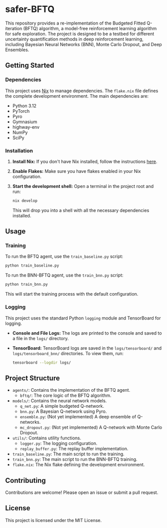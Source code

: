 # safer-BFTQ

This repository provides a re-implementation of the Budgeted Fitted Q-iteration (BFTQ) algorithm, a model-free reinforcement learning algorithm for safe exploration. The project is designed to be a testbed for different uncertainty quantification methods in deep reinforcement learning, including Bayesian Neural Networks (BNN), Monte Carlo Dropout, and Deep Ensembles.

## Getting Started

### Dependencies

This project uses [Nix](https://nixos.org/) to manage dependencies. The `flake.nix` file defines the complete development environment. The main dependencies are:

- Python 3.12
- PyTorch
- Pyro
- Gymnasium
- highway-env
- NumPy
- SciPy

### Installation

1.  **Install Nix:** If you don't have Nix installed, follow the instructions [here](https://nixos.org/download.html).
2.  **Enable Flakes:** Make sure you have flakes enabled in your Nix configuration.
3.  **Start the development shell:** Open a terminal in the project root and run:

    ```bash
    nix develop
    ```

    This will drop you into a shell with all the necessary dependencies installed.

## Usage

### Training

To run the BFTQ agent, use the `train_baseline.py` script:

```bash
python train_baseline.py
```

To run the BNN-BFTQ agent, use the `train_bnn.py` script:

```bash
python train_bnn.py
```

This will start the training process with the default configuration.

### Logging

This project uses the standard Python `logging` module and TensorBoard for logging.

- **Console and File Logs:** The logs are printed to the console and saved to a file in the `logs/` directory.
- **TensorBoard:** TensorBoard logs are saved in the `logs/tensorboard/` and `logs/tensorboard_bnn/` directories. To view them, run:

  ```bash
  tensorboard --logdir logs/
  ```

## Project Structure

- `agents/`: Contains the implementation of the BFTQ agent.
  - `bftq/`: The core logic of the BFTQ algorithm.
- `models/`: Contains the neural network models.
  - `q_net.py`: A simple budgeted Q-network.
  - `bnn.py`: A Bayesian Q-network using Pyro.
  - `ensemble.py`: (Not yet implemented) A deep ensemble of Q-networks.
  - `mc_dropout.py`: (Not yet implemented) A Q-network with Monte Carlo Dropout.
- `utils/`: Contains utility functions.
  - `logger.py`: The logging configuration.
  - `replay_buffer.py`: The replay buffer implementation.
- `train_baseline.py`: The main script to run the training.
- `train_bnn.py`: The main script to run the BNN-BFTQ training.
- `flake.nix`: The Nix flake defining the development environment.

## Contributing

Contributions are welcome! Please open an issue or submit a pull request.

## License

This project is licensed under the MIT License.
